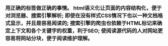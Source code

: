 ### 用正确的标签做正确的事情。 html语义化让页面的内容结构化，便于对浏览器、搜索引擎解析; 即使在没有样式CSS情况下也以一种文档格式显示，并且是容易阅读的; 搜索引擎的爬虫也依赖于HTML标记来确定上下文和各个关键字的权重，利于SEO; 使阅读源代码的人对网站更容易将网站分块，便于阅读维护理解。